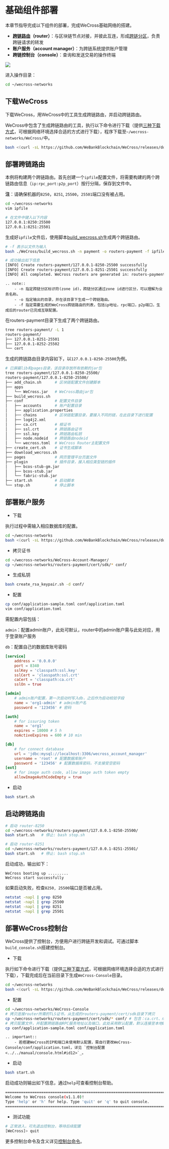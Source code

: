 # 基础组件部署

本章节指导完成以下组件的部署，完成WeCross基础网络的搭建。

* **[跨链路由](../../introduction/introduction.html#id2)（router）**：与区块链节点对接，并彼此互连，形成[跨链分区](../../introduction/introduction.html#id2)，负责跨链请求的转发
* **账户服务（account manager）**：为跨链系统提供账户管理
* **跨链控制台（console）**：查询和发送交易的操作终端

![](../../images/tutorial/routers.png)

进入操作目录：

``` bash
cd ~/wecross-networks
```

## 下载WeCross

下载WeCross，用WeCross中的工具生成跨链路由，并启动跨链路由。

WeCross中包含了生成跨链路由的工具，执行以下命令进行下载（提供[三种下载方式](../../version/download.html#wecross)，可根据网络环境选择合适的方式进行下载），程序下载至`~/wecross-networks/WeCross/`中。

```bash
bash <(curl -sL https://github.com/WeBankBlockchain/WeCross/releases/download/resources/download_wecross.sh)
```

## 部署跨链路由

本例将构建两个跨链路由。首先创建一个`ipfile`配置文件，将需要构建的两个跨链路由信息（`ip:rpc_port:p2p_port`）按行分隔，保存到文件中。

**注**：请确保机器的`8250`，`8251`, `25500`，`25501`端口没有被占用。

```bash
cd ~/wecross-networks
vim ipfile

# 在文件中键入以下内容
127.0.0.1:8250:25500
127.0.0.1:8251:25501
```

生成好`ipfile`文件后，使用脚本[build_wecross.sh](../../manual/scripts.html#wecross)生成两个跨链路由。

```bash
# -f 表示以文件为输入
bash ./WeCross/build_wecross.sh -n payment -o routers-payment -f ipfile

# 成功输出如下信息
[INFO] Create routers-payment/127.0.0.1-8250-25500 successfully
[INFO] Create routers-payment/127.0.0.1-8251-25501 successfully
[INFO] All completed. WeCross routers are generated in: routers-payment/
```

```eval_rst
.. note::
    - -n 指定跨链分区标识符(zone id)，跨链分区通过zone id进行区分，可以理解为业务名称。
    - -o 指定输出的目录，并在该目录下生成一个跨链路由。
    - -f 指定需要生成的WeCross跨链路由的列表，包括ip地址，rpc端口，p2p端口，生成后的router已完成互联配置。
```

在routers-payment目录下生成了两个跨链路由。

``` bash
tree routers-payment/ -L 1
routers-payment/
├── 127.0.0.1-8251-25501
├── 127.0.0.1-8252-25502
└── cert
```

生成的跨链路由目录内容如下，以`127.0.0.1-8250-25500`为例。

```bash
# 已屏蔽lib和pages目录，该目录存放所有依赖的jar包
tree routers-payment/127.0.0.1-8250-25500/
routers-payment/127.0.0.1-8250-25500/
├── add_chain.sh      # 区块链配置文件创建脚本
├── apps
│   └── WeCross.jar   # WeCross路由jar包
├── build_wecross.sh
├── conf              # 配置文件目录
│   ├── accounts      # 账户配置目录
│   ├── application.properties 
│   ├── chains        # 区块链配置目录，要接入不同的链，在此目录下进行配置
│   ├── log4j2.xml    
│   ├── ca.crt        # 根证书
│   ├── ssl.crt       # 跨链路由证书
│   ├── ssl.key       # 跨链路由私钥
│   ├── node.nodeid   # 跨链路由nodeid
│   └── wecross.toml  # WeCross Router主配置文件
├── create_cert.sh    # 证书生成脚本
├── download_wecross.sh
├── pages             # 网页管理平台页面文件
├── plugin            # 插件目录，接入相应类型链的插件
│   ├── bcos-stub-gm.jar
│   ├── bcos-stub.jar
│   └── fabric-stub.jar
├── start.sh          # 启动脚本
└── stop.sh           # 停止脚本
```

## 部署账户服务

- 下载

执行过程中需输入相应数据库的配置。


``` bash
cd ~/wecross-networks
bash <(curl -sL https://github.com/WeBankBlockchain/WeCross/releases/download/resources/download_account_manager.sh)
```

- 拷贝证书

``` bash
cd ~/wecross-networks/WeCross-Account-Manager/
cp ~/wecross-networks/routers-payment/cert/sdk/* conf/
```

- 生成私钥

``` bash
bash create_rsa_keypair.sh -d conf/
```

- 配置

``` bash
cp conf/application-sample.toml conf/application.toml
vim conf/application.toml
```

需配置内容包括：

``admin``：配置admin账户，此处可默认，router中的admin账户需与此处对应，用于登录账户服务

``db``：配置自己的数据库账号密码

``` toml
[service]
    address = '0.0.0.0'
    port = 8340
    sslKey = 'classpath:ssl.key'
    sslCert = 'classpath:ssl.crt'
    caCert = 'classpath:ca.crt'
    sslOn = true

[admin] 
    # admin账户配置，第一次启动时写入db，之后作为启动校验字段
    name = 'org1-admin' # admin账户名
    password = '123456' # 密码

[auth]
    # for issuring token
    name = 'org1'
    expires = 18000 # 5 h
    noActiveExpires = 600 # 10 min

[db]
    # for connect database
    url = 'jdbc:mysql://localhost:3306/wecross_account_manager'
    username = 'root' # 配置数据库账户
    password = '123456' # 配置数据库密码，不支接受空密码
[ext]
    # for image auth code, allow image auth token empty
    allowImageAuthCodeEmpty = true
```

- 启动

``` bash
bash start.sh
```

## 启动跨链路由

```bash
# 启动 router-8250
cd ~/wecross-networks/routers-payment/127.0.0.1-8250-25500/
bash start.sh   # 停止: bash stop.sh

# 启动 router-8251
cd ~/wecross-networks/routers-payment/127.0.0.1-8251-25501/
bash start.sh   # 停止: bash stop.sh
```

启动成功，输出如下：

```
WeCross booting up .........
WeCross start successfully
```

如果启动失败，检查`8250, 25500`端口是否被占用。

``` bash
netstat -napl | grep 8250
netstat -napl | grep 25500
netstat -napl | grep 8251
netstat -napl | grep 25501
```

## 部署WeCross控制台

WeCross提供了控制台，方便用户进行跨链开发和调试。可通过脚本`build_console.sh`搭建控制台。

- 下载

执行如下命令进行下载（提供[三种下载方式](../../version/download.html#id2)，可根据网络环境选择合适的方式进行下载），下载完成后在当前目录下生成`WeCross-Console`目录。

```bash
cd ~/wecross-networks
bash <(curl -sL https://github.com/WeBankBlockchain/WeCross/releases/download/resources/download_console.sh)
```

- 配置

```bash
cd ~/wecross-networks/WeCross-Console
# 拷贝连接router所需的TLS证书，从生成的routers-payment/cert/sdk目录下拷贝
cp ~/wecross-networks/routers-payment/cert/sdk/* conf/ # 包含：ca.crt、node.nodeid、ssl.crt、ssl.key
# 拷贝配置文件，并配置跨链路由RPC服务地址以及端口。此处采用默认配置，默认连接至本地8250端口。
cp conf/application-sample.toml conf/application.toml
```

```eval_rst
.. important::
    - 若搭建WeCross的IP和端口未使用默认配置，需自行更改WeCross-Console/conf/application.toml，详见 `控制台配置 <../../manual/console.html#id12>`_。
```

- 启动

```bash
bash start.sh
```

启动成功则输出如下信息，通过`help`可查看控制台帮助。

```bash
=================================================================================
Welcome to WeCross console(v1.1.0)!
Type 'help' or 'h' for help. Type 'quit' or 'q' to quit console.
=================================================================================
```

- 测试功能

```bash
# 正常进入，可先退出控制台，等待后续配置
[WeCross]> quit
```

更多控制台命令及含义详见[控制台命令](../../manual/console.html#id14)。

